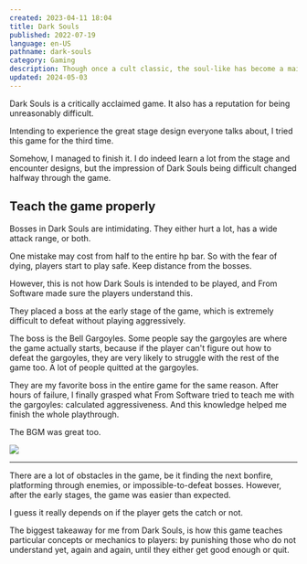 ```yaml
---
created: 2023-04-11 18:04
title: Dark Souls
published: 2022-07-19
language: en-US
pathname: dark-souls
category: Gaming
description: Though once a cult classic, the soul-like has become a mainstream genre. I beat its early entry to see its secrets and the reputation of unmerciful difficulty.
updated: 2024-05-03
---
```


Dark Souls is a critically acclaimed game. It also has a reputation for being unreasonably difficult.

Intending to experience the great stage design everyone talks about, I tried this game for the third time.

Somehow, I managed to finish it. I do indeed learn a lot from the stage and encounter designs, but the impression of Dark Souls being difficult changed halfway through the game.

## Teach the game properly

Bosses in Dark Souls are intimidating. They either hurt a lot, has a wide attack range, or both.

One mistake may cost from half to the entire hp bar. So with the fear of dying, players start to play safe. Keep distance from the bosses.

However, this is not how Dark Souls is intended to be played, and From Software made sure the players understand this.

They placed a boss at the early stage of the game, which is extremely difficult to defeat without playing aggressively.

The boss is the Bell Gargoyles. Some people say the gargoyles are where the game actually starts, because if the player can't figure out how to defeat the gargoyles, they are very likely to struggle with the rest of the game too. A lot of people quitted at the gargoyles.

They are my favorite boss in the entire game for the same reason. After hours of failure, I finally grasped what From Software tried to teach me with the gargoyles: calculated aggressiveness. And this knowledge helped me finish the whole playthrough.

The BGM was great too.

![](https://www.youtube.com/watch?v=g7xpyhEw6H0)

---

There are a lot of obstacles in the game, be it finding the next bonfire, platforming through enemies, or impossible-to-defeat bosses. However, after the early stages, the game was easier than expected.

I guess it really depends on if the player gets the catch or not.

The biggest takeaway for me from Dark Souls, is how this game teaches particular concepts or mechanics to players: by punishing those who do not understand yet, again and again, until they either get good enough or quit.

